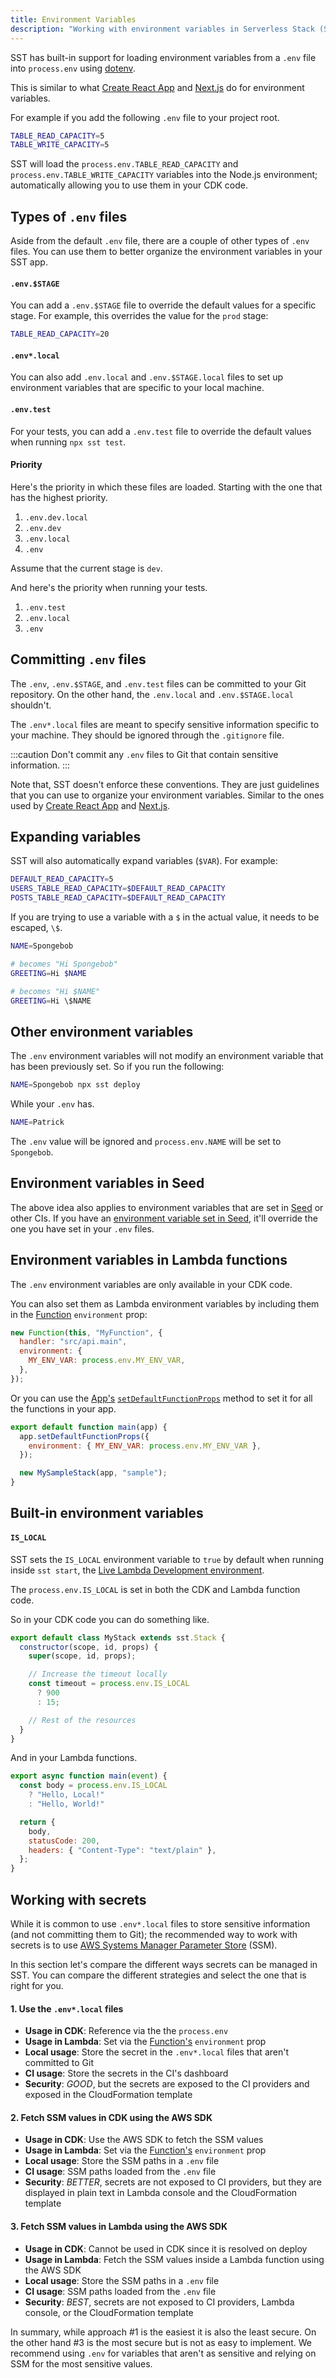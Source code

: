 ```yaml
---
title: Environment Variables
description: "Working with environment variables in Serverless Stack (SST)"
---
```


SST has built-in support for loading environment variables from a `.env` file into `process.env` using [dotenv](https://github.com/motdotla/dotenv).

This is similar to what [Create React App](https://create-react-app.dev/docs/adding-custom-environment-variables/#adding-development-environment-variables-in-env) and [Next.js](https://nextjs.org/docs/basic-features/environment-variables#loading-environment-variables) do for environment variables.

For example if you add the following `.env` file to your project root.

```bash title=".env"
TABLE_READ_CAPACITY=5
TABLE_WRITE_CAPACITY=5
```

SST will load the `process.env.TABLE_READ_CAPACITY` and `process.env.TABLE_WRITE_CAPACITY` variables into the Node.js environment; automatically allowing you to use them in your CDK code.

## Types of `.env` files

Aside from the default `.env` file, there are a couple of other types of `.env` files. You can use them to better organize the environment variables in your SST app.

#### `.env.$STAGE`

You can add a `.env.$STAGE` file to override the default values for a specific stage. For example, this overrides the value for the `prod` stage:

```bash title=".env.prod"
TABLE_READ_CAPACITY=20
```

#### `.env*.local`

You can also add `.env.local` and `.env.$STAGE.local` files to set up environment variables that are specific to your local machine.

#### `.env.test`

For your tests, you can add a `.env.test` file to override the default values when running `npx sst test`.

#### Priority

Here's the priority in which these files are loaded. Starting with the one that has the highest priority.

1. `.env.dev.local`
2. `.env.dev`
3. `.env.local`
4. `.env`

Assume that the current stage is `dev`.

And here's the priority when running your tests.

1. `.env.test`
2. `.env.local`
3. `.env`

## Committing `.env` files

The `.env`, `.env.$STAGE`, and `.env.test` files can be committed to your Git repository. On the other hand, the `.env.local` and `.env.$STAGE.local` shouldn't.

The `.env*.local` files are meant to specify sensitive information specific to your machine. They should be ignored through the `.gitignore` file.

:::caution
Don't commit any `.env` files to Git that contain sensitive information.
:::

Note that, SST doesn't enforce these conventions. They are just guidelines that you can use to organize your environment variables. Similar to the ones used by [Create React App](https://create-react-app.dev/docs/adding-custom-environment-variables/#adding-development-environment-variables-in-env) and [Next.js](https://nextjs.org/docs/basic-features/environment-variables#default-environment-variables).


## Expanding variables

SST will also automatically expand variables (`$VAR`). For example:

```bash
DEFAULT_READ_CAPACITY=5
USERS_TABLE_READ_CAPACITY=$DEFAULT_READ_CAPACITY
POSTS_TABLE_READ_CAPACITY=$DEFAULT_READ_CAPACITY
```

If you are trying to use a variable with a `$` in the actual value, it needs to be escaped, `\$`.

```bash
NAME=Spongebob

# becomes "Hi Spongebob"
GREETING=Hi $NAME

# becomes "Hi $NAME"
GREETING=Hi \$NAME
```

## Other environment variables

The `.env` environment variables will not modify an environment variable that has been previously set. So if you run the following:

```bash
NAME=Spongebob npx sst deploy
```

While your `.env` has.

```bash
NAME=Patrick
```

The `.env` value will be ignored and `process.env.NAME` will be set to `Spongebob`.

## Environment variables in Seed

The above idea also applies to environment variables that are set in [Seed](https://seed.run) or other CIs. If you have an [environment variable set in Seed](https://seed.run/docs/storing-secrets), it'll override the one you have set in your `.env` files.

## Environment variables in Lambda functions

The `.env` environment variables are only available in your CDK code.

You can also set them as Lambda environment variables by including them in the [Function](constructs/Function.md) `environment` prop:

```js
new Function(this, "MyFunction", {
  handler: "src/api.main",
  environment: {
    MY_ENV_VAR: process.env.MY_ENV_VAR,
  },
});
```

Or you can use the [App's](constructs/App.md) [`setDefaultFunctionProps`](constructs/App.md#setdefaultfunctionprops) method to set it for all the functions in your app.

```js title="stacks/index.js"
export default function main(app) {
  app.setDefaultFunctionProps({
    environment: { MY_ENV_VAR: process.env.MY_ENV_VAR },
  });

  new MySampleStack(app, "sample");
}
```

## Built-in environment variables

#### `IS_LOCAL`

SST sets the `IS_LOCAL` environment variable to `true` by default when running inside `sst start`, the [Live Lambda Development environment](live-lambda-development.md).

The `process.env.IS_LOCAL` is set in both the CDK and Lambda function code.

So in your CDK code you can do something like. 

``` js title="stacks/MyStack.js" {6}
export default class MyStack extends sst.Stack {
  constructor(scope, id, props) {
    super(scope, id, props);

    // Increase the timeout locally
    const timeout = process.env.IS_LOCAL
      ? 900
      : 15;

    // Rest of the resources
  }
}
```

And in your Lambda functions.

``` js title="src/lambda.js" {2}
export async function main(event) {
  const body = process.env.IS_LOCAL
    ? "Hello, Local!"
    : "Hello, World!"

  return {
    body,
    statusCode: 200,
    headers: { "Content-Type": "text/plain" },
  };
}
```

## Working with secrets

While it is common to use `.env*.local` files to store sensitive information (and not committing them to Git); the recommended way to work with secrets is to use [AWS Systems Manager Parameter Store](https://docs.aws.amazon.com/systems-manager/latest/userguide/systems-manager-parameter-store.html) (SSM).

In this section let's compare the different ways secrets can be managed in SST. You can compare the different strategies and select the one that is right for you.

#### 1. Use the `.env*.local` files

- **Usage in CDK**: Reference via the the `process.env`
- **Usage in Lambda**: Set via the [Function's](constructs/Function.md) `environment` prop
- **Local usage**: Store the secret in the `.env*.local` files that aren't committed to Git
- **CI usage**: Store the secrets in the CI's dashboard
- **Security**: _GOOD_, but the secrets are exposed to the CI providers and exposed in the CloudFormation template

#### 2. Fetch SSM values in CDK using the AWS SDK

- **Usage in CDK**: Use the AWS SDK to fetch the SSM values
- **Usage in Lambda**: Set via the [Function's](constructs/Function.md) `environment` prop
- **Local usage**: Store the SSM paths in a `.env` file
- **CI usage**: SSM paths loaded from the `.env` file
- **Security**: _BETTER_, secrets are not exposed to CI providers, but they are displayed in plain text in Lambda console and the CloudFormation template

#### 3. Fetch SSM values in Lambda using the AWS SDK

- **Usage in CDK**: Cannot be used in CDK since it is resolved on deploy
- **Usage in Lambda**: Fetch the SSM values inside a Lambda function using the AWS SDK
- **Local usage**: Store the SSM paths in a `.env` file
- **CI usage**: SSM paths loaded from the `.env` file
- **Security**: _BEST_, secrets are not exposed to CI providers, Lambda console, or the CloudFormation template

In summary, while approach #1 is the easiest it is also the least secure. On the other hand #3 is the most secure but is not as easy to implement. We recommend using `.env` for variables that aren't as sensitive and relying on SSM for the most sensitive values.
